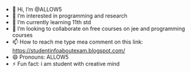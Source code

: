 - 👋 Hi, I’m @ALLOW5
- 👀 I’m interested in programming and research
- 🌱 I’m currently learning 11th std
- 💞️ I’m looking to collaborate on free courses on jee and programming courses
- 📫 How to reach me type mea comment on this link: https://studentinfoaboutexam.blogspot.com/
- 😄 Pronouns: ALLOW5
- ⚡ Fun fact: i am student with creative mind

<!---
ALLOW5/ALLOW5 is a ✨ special ✨ repository because its `README.md` (this file) appears on your GitHub profile.
You can click the Preview link to take a look at your changes.
--->
